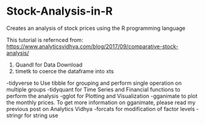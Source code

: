 # Stock-Analysis-in-R
Creates an analysis of stock prices using the R programming language

This tutorial is refernced from: https://www.analyticsvidhya.com/blog/2017/09/comparative-stock-analysis/

1. Quandl for Data Download
2. timetk to coerce the dataframe into xts

-tidyverse to Use tibble for grouping and perform single operation on multiple groups
-tidyquant for Time Series and Financial functions to perform the analysis
-gglot for Plotting and Visualization
-gganimate to plot the monthly prices. To get more information on gganimate, please read my previous post on Analytics Vidhya
-forcats for modification of factor levels
-stringr for string use
